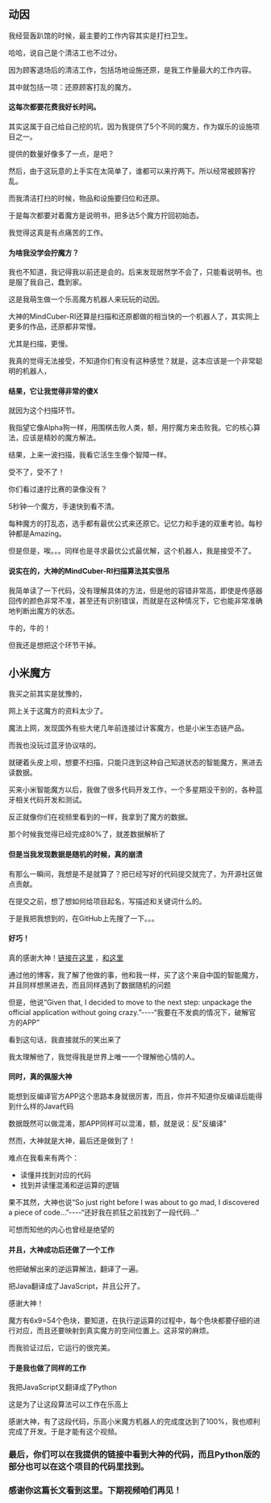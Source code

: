 ## 动因
我经营轰趴馆的时候，最主要的工作内容其实是打扫卫生。

哈哈，说自己是个清洁工也不过分。

因为顾客退场后的清洁工作，包括场地设施还原，是我工作量最大的工作内容。

其中就包括一项：还原顾客打乱的魔方。

#### 这每次都要花费我好长时间。

其实这属于自己给自己挖的坑，因为我提供了5个不同的魔方，作为娱乐的设施项目之一。

提供的数量好像多了一点，是吧？

然后，由于这玩意的上手实在太简单了，谁都可以来拧两下。所以经常被顾客拧乱。

而我清洁打扫的时候，物品和设施要归位和还原。

于是每次都要对着魔方是说明书，把多达5个魔方拧回初始态。

我觉得这真是有点痛苦的工作。

#### 为啥我没学会拧魔方？

我也不知道，我记得我以前还是会的。后来发现居然学不会了，只能看说明书。也是服了我自己，蠢到家。

这是我萌生做一个乐高魔方机器人来玩玩的动因。

大神的MindCuber-RI还算是扫描和还原都做的相当快的一个机器人了，其实网上更多的作品，还原都非常慢。

尤其是扫描，更慢。

我真的觉得无法接受，不知道你们有没有这种感觉？就是，这本应该是一个非常聪明的机器人，

#### 结果，它让我觉得非常的傻X

就因为这个扫描环节。

我指望它像Alpha狗一样，用围棋击败人类，额，用拧魔方来击败我。它的核心算法，应该是精妙的魔方解法。

结果，上来一波扫描，我看它活生生像个智障一样。

受不了，受不了！

你们看过速拧比赛的录像没有？

5秒钟一个魔方，手速快到看不清。

每种魔方的打乱态，选手都有最优公式来还原它。记忆力和手速的双重考验。每秒钟都是Amazing。

但是但是，唉。。。同样也是寻求最优公式最优解，这个机器人，我是接受不了。

#### 说实在的，大神的MindCuber-RI扫描算法其实很吊

我简单读了一下代码，没有理解具体的方法，但是他的容错非常高，即使是传感器回传的颜色非常不准，甚至还有识别错误，而就是在这种情况下，它也能非常准确地判断出魔方的状态。

牛的，牛的！

但我还是想把这个环节干掉。

## 小米魔方

我买之前其实是犹豫的，

网上关于这魔方的资料太少了。

魔法上网，发现国外有些大佬几年前连接过计客魔方，也是小米生态链产品。

而我也没玩过蓝牙协议啥的。

就硬着头皮上呗，想要不扫描，只能只连到这种自己知道状态的智能魔方，黑进去读数据。

买来小米智能魔方以后，我做了很多代码开发工作，一个多星期没干别的，各种蓝牙相关代码开发和测试。

反正就像你们在视频里看到的一样，我拿到了魔方的数据。

那个时候我觉得已经完成80%了，就差数据解析了

#### 但是当我发现数据是随机的时候，真的崩溃

有那么一瞬间，我想是不是就算了？把已经写好的代码提交就完了，为开源社区做点贡献。

在提交之前，想了想如何给项目起名，写描述和关键词什么的。

于是我把我想到的，在GitHub上先搜了一下。。。

#### 好巧！

真的感谢大神！[链接在这里](https://github.com/wachino/xiaomi-mi-smart-rubik-cube) ，[和这里](https://medium.com/@juananclaramunt/xiaomi-mi-smart-rubik-cube-ff5a22549f90)

通过他的博客，我了解了他做的事，他和我一样，买了这个来自中国的智能魔方，并且同样想黑进去，而且同样遇到了数据随机的问题

但是，他说“Given that, I decided to move to the next step: unpackage the official application without going crazy.”----“我要在不发疯的情况下，破解官方的APP”

看到这句话，我直接就乐的笑出来了

我太理解他了，我觉得我是世界上唯一一个理解他心情的人。

#### 同时，真的佩服大神

能想到反编译官方APP这个思路本身就很厉害，而且，你并不知道你反编译后能得到什么样的Java代码

数据既然可以做混淆，那APP同样可以混淆，额，就是说：反"反编译"

然而，大神就是大神，最后还是做到了！

难点在我看来有两个：
- 读懂并找到对应的代码
- 找到并读懂混淆和逆运算的逻辑

果不其然，大神也说“So just right before I was about to go mad, I discovered a piece of code...”----“还好我在抓狂之前找到了一段代码...”

可想而知他的内心也曾经是绝望的

#### 并且，大神成功后还做了一个工作

他把破解出来的逆运算解法，翻译了一遍。

把Java翻译成了JavaScript，并且公开了。

感谢大神！

魔方有6x9=54个色块，要知道，在执行逆运算的过程中，每个色块都要仔细的进行对应，而且还要映射到真实魔方的空间位置上。这非常的麻烦。

而我验证过后，它运行的很完美。

#### 于是我也做了同样的工作

我把JavaScript又翻译成了Python

这是为了让这段算法可以工作在乐高上

感谢大神，有了这段代码，乐高小米魔方机器人的完成度达到了100%，我也顺利完成了开发。于是才能有这个视频。

### 最后，你们可以在我提供的链接中看到大神的代码，而且Python版的部分也可以在这个项目的代码里找到。
### 感谢你这篇长文看到这里。下期视频咱们再见！